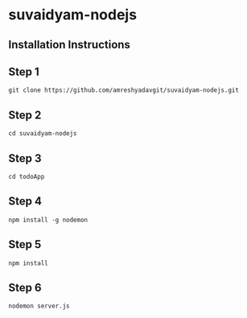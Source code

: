 # suvaidyam-nodejs
## Installation Instructions
## Step 1
`git clone https://github.com/amreshyadavgit/suvaidyam-nodejs.git`

## Step 2
`cd suvaidyam-nodejs`

## Step 3
`cd todoApp`

## Step 4
`npm install -g nodemon`
 
## Step 5 
`npm install`

## Step 6
`nodemon server.js`

